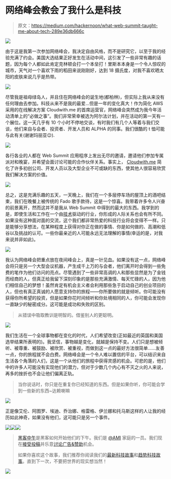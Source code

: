 # 网络峰会教会了我什么是科技

> 原文：<https://medium.com/hackernoon/what-web-summit-taught-me-about-tech-289e36db666c>

![](img/ac63491730ead741275c96b0063d5892.png)

由于这是我第一次参加网络峰会，我决定自由风格，而不是研究它，以至于我的经验充满了约会。美国大选结果正好发生在活动中间，这引发了一些非常有趣的话题，因为每个人都如此肯定克林顿会打一个本垒打！里斯本本身是一个令人惊叹的城市，天气对一个喜欢下雨的稻田来说刚刚好，达到 18 摄氏度，对我不喜欢晒太阳的皮肤来说几乎是热带。

![](img/fb5a5c29ee0389dc30cea26b5bab27fd.png)

尽管我是祖母绿岛人，并且住在网络峰会的诞生地(都柏林)，但实际上我从来没有任何理由去参加。科技从来不是我的最爱…但是一年的变化真大！作为简化 AWS 采用的在线解决方案 Cloudwith.me 的首席运营官，网络峰会突然成为我今年活动清单上的“必做之事”。我们非常荣幸被选为阿尔法计划，并在活动的第一天有一个展位。这一天几乎有 10 个小时不停地交谈，有时我们有几个人等着与我们交谈，他们来自与会者、投资者、开发人员和 ALPHA 的同事。我们很酷的 t 恤可能与此有关(谢谢玛丽亚😉).

![](img/b83bd08ac957aabaca3a31be451380fd.png)

各行各业的人都在 Web Summit 应用程序上发出无尽的邀请，邀请他们参加专属派对和晚宴，并希望会面讨论可能的合作伙伴关系。事实上， [Cloudwith.me](http://www.cloudwith.me) 简化了许多初创公司、开发人员以及大型企业不可或缺的东西，使其他人很容易欣赏我们解决方案的价值。

![](img/56401f7dbe41d2d742bcad2c550f92c2.png)

总之，这是充满乐趣的五天，一天晚上，我们在一个多层停车场的屋顶上的酒吧结束，我们在晚餐上被传统的 Fado 歌手款待，这是一个惊喜。我带着许多令人兴奋的前景离开，然而这并不是我从 Web Summit 中得到的最大的东西。我学到的是，即使生活和工作在一个由[技术](https://hackernoon.com/tagged/technology)驱动的行业，你形成的人际关系也会有所不同。如果没有这种面对面的交流，这个我们都非常热爱的科技行业将会变得不一样。只是能够分享想法，在某种程度上获得对你正在做的事情、你是如何做的、高潮和低谷以及挑战的认可。一些你最亲近的人可能永远无法理解的事情(幸运的是，对我来说并非如此)。

![](img/a950dd293799e0dfb996d77d16f67947.png)

我认为网络峰会把重点放在夜间峰会上，真是一针见血。如果没有这一点，网络峰会将只是另一个大型会议机器，产生成千上万的与会者，他们离开时会得到一些免费的笔作为他们访问的亮点。尽管遇到了一些非常高调的人和那些显然是为了金钱而经商的人，但真正给我留下深刻印象的是那些充满激情、每天忙碌的人，因为他们相信自己的梦想！虽然肯定有机会主义者会利用那些急于启动自己的创业项目的人，但也有真正真诚的人愿意支持你的旅程——你所要做的就是倾听。你可能没有获得你所希望的投资，但是如果你花时间倾听和你处境相同的人，你可能会发现你一直缺少的秘密成分。这可能是成功和失败的区别。

> 从错误中吸取教训是明智的。借鉴别人的更聪明。

![](img/8b4b5b94ce3c4703cf3d206d08d34fcf.png)

我们生活在一个全球事物都在变化的时代，人们希望改变(正如最近的英国和美国选举结果所表明的)。我坚信，事物越是变化，就越是保持不变。人们只是想被倾听、被尊重、被鼓励、被欣赏、被重视，而做到这一点的最好方法很简单……友善一点，你的旅程就不会白费。网络峰会是一个令人难以置信的平台，可以结识来自生活各个角落的人们，这是一个从他们的旅程中获得灵感的机会。可悲的是，他们中的许多人可能没有实现他们的潜力，但对于少数几个内心有不灭之火的人来说，再多的挫折也不会让他们偏离正轨。

> 当你说话时，你只是在重复你已经知道的东西。但是如果你听，你可能会学到一些新的东西~达赖喇嘛

![](img/e97c05589e7a7a421ba20f2cab1e3c22.png)

正是像艾伦、阿图罗、埃迪、乔治娜、格雷格、伊兰娜和托马斯这样的人让我的经历如此神奇，如果没有他们，这可能只是另一个事件。

[![](img/50ef4044ecd4e250b5d50f368b775d38.png)](http://bit.ly/HackernoonFB)[![](img/979d9a46439d5aebbdcdca574e21dc81.png)](https://goo.gl/k7XYbx)[![](img/2930ba6bd2c12218fdbbf7e02c8746ff.png)](https://goo.gl/4ofytp)

> [黑客中午](http://bit.ly/Hackernoon)是黑客如何开始他们的下午。我们是 [@AMI](http://bit.ly/atAMIatAMI) 家庭的一员。我们现在[接受投稿](http://bit.ly/hackernoonsubmission)并乐意[讨论广告&赞助](mailto:partners@amipublications.com)机会。
> 
> 如果你喜欢这个故事，我们推荐你阅读我们的[最新科技故事](http://bit.ly/hackernoonlatestt)和[趋势科技故事](https://hackernoon.com/trending)。直到下一次，不要把世界的现实想当然！

[![](img/be0ca55ba73a573dce11effb2ee80d56.png)](https://goo.gl/Ahtev1)